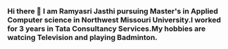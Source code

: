 ### Hi there 👋 I am Ramyasri Jasthi pursuing Master's in Applied Computer science in Northwest Missouri University.I worked for 3 years in Tata Consultancy Services.My hobbies are watcing Television and playing Badminton.


<!--
**jramyasri/jramyasri** is a ✨ _special_ ✨ repository because its `README.md` (this file) appears on your GitHub profile.

Here are some ideas to get you started:

- 🔭 I’m currently working on ...
- 🌱 I’m currently learning ...
- 👯 I’m looking to collaborate on ...
- 🤔 I’m looking for help with ...
- 💬 Ask me about ...
- 📫 How to reach me: ...
- 😄 Pronouns: ...
- ⚡ Fun fact: ...
-->
